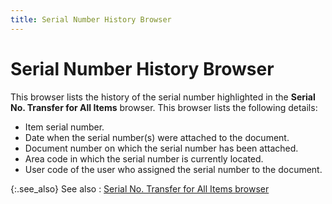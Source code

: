 ```yaml
---
title: Serial Number History Browser
---
```


# Serial Number History Browser


This browser lists the history of the serial number highlighted in the **Serial No. Transfer for All Items** browser. This browser lists the following details:

- Item serial number.
- Date when the serial number(s) were attached to the document.
- Document number on which the serial number has been attached.
- Area code in which the serial number is currently located.
- User code of the user who assigned the serial number to the document.



{:.see_also}
See also
: [Serial No. Transfer for All Items browser]({{site.pp_baseurl}}/misc/serial_no_transfer_for_all_items_browser_purch.html)
